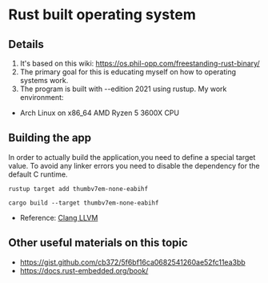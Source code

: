 # Rust built operating system

## Details
1. It's based on this wiki: https://os.phil-opp.com/freestanding-rust-binary/
2. The primary goal for this is educating myself on how to operating systems work.
3. The program is built with --edition 2021 using rustup. My work environment:
 - Arch Linux on x86_64 AMD Ryzen 5 3600X CPU

## Building the app
In order to actually build the application,you need to define
a special target value. To avoid any linker errors you need to
disable the dependency for the default C runtime.

`rustup target add thumbv7em-none-eabihf`

`cargo build --target thumbv7em-none-eabihf`

- Reference: [Clang LLVM](https://clang.llvm.org/docs/CrossCompilation.html#target-triple)

## Other useful materials on this topic
- https://gist.github.com/cb372/5f6bf16ca0682541260ae52fc11ea3bb
- https://docs.rust-embedded.org/book/
